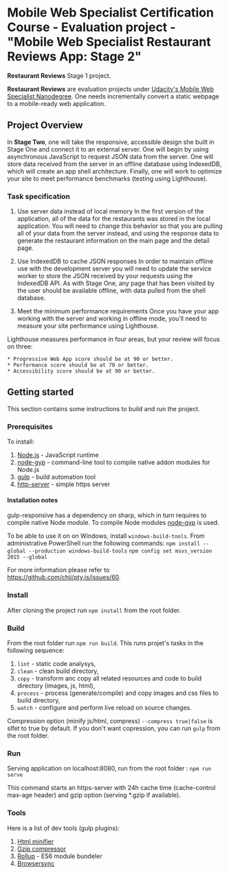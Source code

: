 #  Mobile Web Specialist Certification Course - Evaluation project -  "Mobile Web Specialist Restaurant Reviews App: Stage 2"

**Restaurant Reviews** Stage 1 project.

**Restaurant Reviews** are evaluation projects under [Udacity's Mobile Web Specialist Nanodegree](https://www.udacity.com/course/mobile-web-specialist-nanodegree--nd024). One needs incrementally convert a static webpage to a mobile-ready web application.


## Project Overview

In **Stage Two**, one will take the responsive, accessible design she built in Stage One and connect it to an external server. One will begin by using asynchronous JavaScript to request JSON data from the server. One will store data received from the server in an offline database using IndexedDB, which will create an app shell architecture. Finally, one will work to optimize your site to meet performance benchmarks (testing using Lighthouse).

### Task specification

1. Use server data instead of local memory In the first version of the application, all of the data for the restaurants was stored in the local application. You will need to change this behavior so that you are pulling all of your data from the server instead, and using the response data to generate the restaurant information on the main page and the detail page.

2. Use IndexedDB to cache JSON responses In order to maintain offline use with the development server you will need to update the service worker to store the JSON received by your requests using the IndexedDB API. As with Stage One, any page that has been visited by the user should be available offline, with data pulled from the shell database.

3. Meet the minimum performance requirements Once you have your app working with the server and working in offline mode, you’ll need to measure your site performance using Lighthouse.

Lighthouse measures performance in four areas, but your review will focus on three:

    * Progressive Web App score should be at 90 or better.
    * Performance score should be at 70 or better.
    * Accessibility score should be at 90 or better.
 

## Getting started

This section contains some instructions to build and run the project.

### Prerequisites

To install:
1. [Node.js](https://nodejs.org/en/) - JavaScript runtime
2. [node-gyp](https://www.npmjs.com/package/node-gyp) - command-line tool to compile native addon modules for Node.js
3. [gulp](https://gulpjs.com/) - build automation tool
4. [http-server](https://www.npmjs.com/package/http-server) - simple https server

#### Installation notes

gulp-responsive has a dependency on sharp, which in turn requires to compile native Node module.
To compile Node modules [node-gyp](https://www.npmjs.com/package/node-gyp) is used.

To be able to use it on on Windows, install `windows-build-tools`.
From administrative PowerShell run the following commands: 
`npm install --global --production windows-build-tools`
`npm config set msvs_version 2015 --global`

For more information please refer to https://github.com/chjj/pty.js/issues/60.

### Install

After cloning the project run `npm install` from the root folder.

### Build

From the root folder run `npm run build`. This runs projet's tasks in the following sequence:

1. `lint` - static code analysys,
2. `clean` - clean build directory,
3. `copy` - transform anc copy all related resources and code to build directory (images, js, html),
4. `process` - process (generate/compile) and copy images and css files to build directory,
5. `watch` - configure and perform live reload on source changes.

Compression option (minify js/html, compress) `--compress true|false` is sIfet to true by default.
If you don't want copression, you can run `gulp` from the root folder.


### Run

Serving application on localhost:8080, run from the root folder :
`npm run serve`

This command starts an https-server with 24h cache time (cache-control max-age header) and gzip option (serving *.gzip if available).

### Tools

Here is a list of dev tools (gulp plugins):

1. [Html minifier](https://github.com/kangax/html-minifier)
2. [Gzip compressor](https://github.com/jstuckey/gulp-gzip)
3. [Rollup](https://github.com/rollup/rollup) - ES6 module bundeler
4. [Browsersync](https://browsersync.io/)


